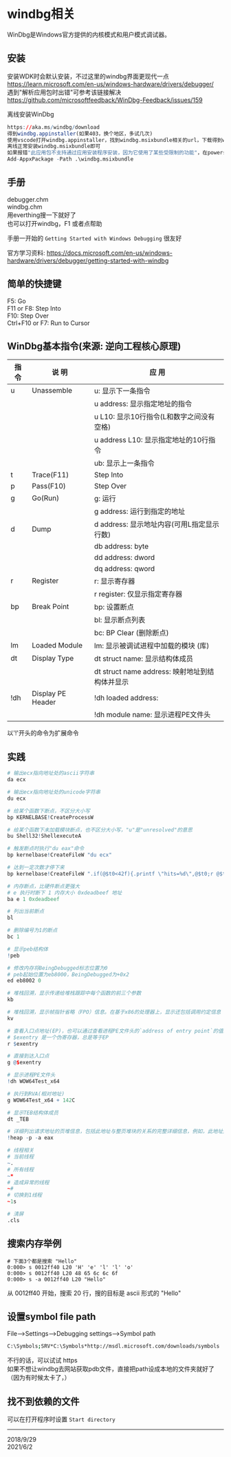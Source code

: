 # windbg相关

WinDbg是Windows官方提供的内核模式和用户模式调试器。  


## 安装
安装WDK时会默认安装，不过这里的windbg界面更现代一点  
https://learn.microsoft.com/en-us/windows-hardware/drivers/debugger/  
遇到"解析应用包时出错"可参考该链接解决  
https://github.com/microsoftfeedback/WinDbg-Feedback/issues/159  

离线安装WinDbg
```r
https://aka.ms/windbg/download
得到windbg.appinstaller(如果403，换个地区，多试几次)
使用vscode打开windbg.appinstaller，找到windbg.msixbundle相关的url，下载得到windbg.msixbundle
离线正常安装windbg.msixbundle即可
如果报错"此应用包不支持通过应用安装程序安装，因为它使用了某些受限制的功能"，在powershell下使用如下命令安装：
Add-AppxPackage -Path .\windbg.msixbundle
```


## 手册
debugger.chm  
windbg.chm  
用everthing搜一下就好了  
也可以打开windbg，F1 或者点帮助  
  
手册一开始的 `Getting Started with Windows Debugging` 很友好  

官方学习资料: https://docs.microsoft.com/en-us/windows-hardware/drivers/debugger/getting-started-with-windbg  


## 简单的快捷键
F5: Go  
F11 or F8: Step Into  
F10: Step Over  
Ctrl+F10 or F7: Run to Cursor  


## WinDbg基本指令(来源: 逆向工程核心原理)

| 指 令 | 说 明             | 应 用                                          |
| ----- | ----------------- | ---------------------------------------------- |
| u     | Unassemble        | u: 显示下一条指令                              |
|       |                   | u address: 显示指定地址的指令                  |
|       |                   | u L10: 显示10行指令(L和数字之间没有空格)       |
|       |                   | u address L10: 显示指定地址的10行指令          |
|       |                   | ub: 显示上一条指令                             |
| t     | Trace(F11)        | Step Into                                      |
| p     | Pass(F10)         | Step Over                                      |
| g     | Go(Run)           | g: 运行                                        |
|       |                   | g address: 运行到指定的地址                    |
| d     | Dump              | d address: 显示地址内容(可用L指定显示行数)     |
|       |                   | db address: byte                               |
|       |                   | dd address: dword                              |
|       |                   | dq address: qword                              |
| r     | Register          | r: 显示寄存器                                  |
|       |                   | r register: 仅显示指定寄存器                   |
| bp    | Break Point       | bp: 设置断点                                   |
|       |                   | bl: 显示断点列表                               |
|       |                   | bc: BP Clear (删除断点)                        |
| lm    | Loaded Module     | lm: 显示被调试进程中加载的模块 (库)            |
| dt    | Display Type      | dt struct name: 显示结构体成员                 |
|       |                   | dt struct name address: 映射地址到结构体并显示 |
| !dh   | Display PE Header | !dh loaded address:                            |
|       |                   | !dh module name: 显示进程PE文件头              |


以'!'开头的命令为扩展命令  


## 实践
```r
# 输出ecx指向地址处的ascii字符串
da ecx

# 输出ecx指向地址处的unicode字符串
du ecx

# 给某个函数下断点，不区分大小写  
bp KERNELBASE!CreateProcessW

# 给某个函数下未加载模块断点，也不区分大小写，"u"是"unresolved"的意思
bu Shell32!ShellexecuteA

# 触发断点时执行"du eax"命令
bp kernelbase!CreateFileW "du ecx"

# 达到一定次数才停下来
bp kernelbase!CreateFileW ".if(@$t0<42f){.printf \"hits=%d\",@$t0;r @$t0=@$t0+1;gc;};.else{}"

# 内存断点，比硬件断点更强大
# e 执行时断下 1 内存大小 0xdeadbeef 地址
ba e 1 0xdeadbeef

# 列出当前断点
bl

# 删除编号为1的断点
bc 1

# 显示peb结构体
!peb

# 修改内存将BeingDebugged标志位置为0
# peb起始位置为eb8000，BeingDebugged为+0x2
ed eb8002 0

# 堆栈回溯，显示传递给堆栈跟踪中每个函数的前三个参数
kb

# 堆栈回溯，显示帧指针省略（FPO）信息。在基于x86的处理器上，显示还包括调用约定信息
kv

# 查看入口点地址(EP)，也可以通过查看进程PE文件头的`address of entry point`的值来获取EP
# $exentry 是一个伪寄存器，总是等于EP
r $exentry

# 直接到达入口点
g @$exentry

# 显示进程PE文件头
!dh WOW64Test_x64

# 执行到RVA(相对地址)
g WOW64Test_x64 + 142C

# 显示TEB结构体成员
dt _TEB

# 详细列出请求地址的页堆信息，包括此地址与整页堆块的关系的完整详细信息，例如，此地址是否为页堆的一部分，其在块中的偏移量，以及块是否被分配或释放。只要可用，就包括堆栈跟踪
!heap -p -a eax

# 线程相关
# 当前线程
~.
# 所有线程
~*
# 造成异常的线程
~#
# 切换到1线程
~1s

# 清屏
.cls
```

## 搜索内存举例
```
# 下面3个都是搜索 "Hello"
0:000> s 0012ff40 L20 'H' 'e' 'l' 'l' 'o' 
0:000> s 0012ff40 L20 48 65 6c 6c 6f 
0:000> s -a 0012ff40 L20 "Hello" 
```
从 0012ff40 开始，搜索 20 行，搜的目标是 ascii 形式的 "Hello"  


## 设置symbol file path
File-->Settings-->Debugging settings-->Symbol path  
```sh
C:\Symbols;SRV*C:\Symbols*http://msdl.microsoft.com/downloads/symbols
```
不行的话，可以试试 https  
如果不想让windbg去网站获取pdb文件，直接把path设成本地的文件夹就好了（因为有时候太卡了，）  


## 找不到依赖的文件
可以在打开程序时设置 `Start directory`  


---
2018/9/29  
2021/6/2  
